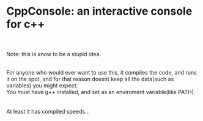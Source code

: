 <h1>CppConsole: an interactive console for c++</h1>
<br><br>
Note:  this is know to be a stupid idea.<br><br>

For anyone who would ever want to use this, it compiles the code, and runs it on the spot, and for that reason doesnt keep all the data(such as variables) you might expect.<br>
You must have g++ installed, and set as an enviroment variable(like PATH).<br>
<br><br>
At least it has compiled speeds...
